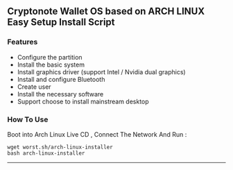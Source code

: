 ## Cryptonote Wallet OS based on ARCH LINUX Easy Setup Install Script

### Features
* Configure the partition
* Install the basic system
* Install graphics driver (support Intel / Nvidia dual graphics)
* Install and configure Bluetooth
* Create user
* Install the necessary software
* Support choose to install mainstream desktop

### How To Use
Boot into Arch Linux Live CD , Connect The Network And Run :
```
wget worst.sh/arch-linux-installer
bash arch-linux-installer
```

---

